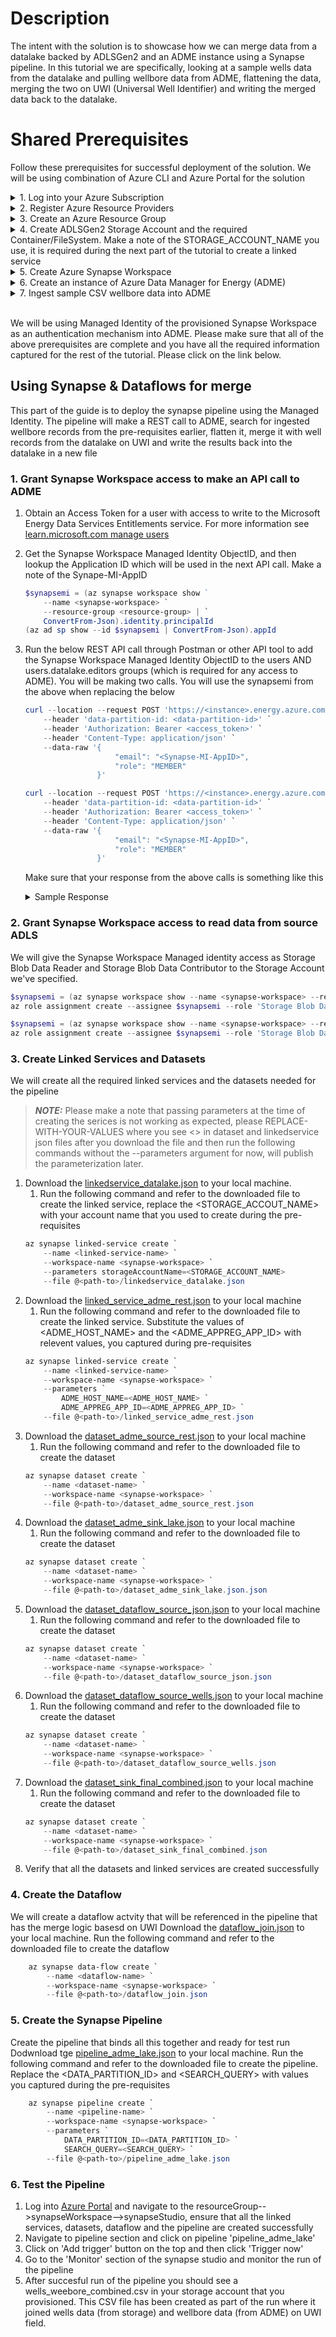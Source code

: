 # Description
The intent with the solution is to showcase how we can merge data from a datalake backed by ADLSGen2 and an ADME instance using a Synapse pipeline. In this tutorial we are specifically, looking at a sample wells data from the datalake and pulling wellbore data from ADME, flattening the data, merging the two on UWI (Universal Well Identifier) and writing the merged data back to the datalake.
<br />


# Shared Prerequisites
Follow these prerequisites for successful deployment of the solution. We will be using combination of Azure CLI and Azure Portal for the solution
<details>
<summary>1. Log into your Azure Subscription</summary>

Download from [aka.ms/azurecli](https://aka.ms/azurecli).  
Login to the Azure CLI using the command below, and your user with subscription owner rights:
```Powershell
az login
```
Verify that the right subscription is selected:
```Powershell
az account show
```
If the correct subscription is not selected, run the following command:
```Powershell
az account set --subscription %subscription_id%
```
</details>

<details>
<summary>2. Register Azure Resource Providers</summary>

```Powershell
az provider register --namespace Microsoft.DataFactory
az provider register --namespace Microsoft.DataLakeStore
az provider register --namespace Microsoft.OpenEnergyPlatform
az provider register --namespace Microsoft.Sql
az provider register --namespace Microsoft.Storage
az provider register --namespace Microsoft.Synapse
```
</details>

<details>
<summary>3. Create an Azure Resource Group</summary>

```Powershell
az group create `
    --name <resource-group> `
    --location <location>
```
</details>

<details>
<summary>4. Create ADLSGen2 Storage Account and the required Container/FileSystem. Make a note of the STORAGE_ACCOUNT_NAME you use, it is required during the next part of the tutorial to create a linked service</summary>

```Powershell
az storage account create `
    --name <storage-account> `
    --resource-group <resource-group> `
    --sku Standard_LRS `
    --hns true
    --location <location>
```

<details open>
<summary>Then create a container also referred to as filesystem to use as the source/destination to read/write files to</summary>

```Powershell
az storage container create `
    --account-name <storage-account> `
    --name <container> `
```
</details>

<details open>
<summary>Download the [wells sample csv](Guides/Synapse/DataLakeIntegration/sample_data/well_mahesh.csv) to your local machine and then upload the file to the newly created container</summary>

```Powershell
az storage blob upload `
    --account-name <storage-account> `
    --container-name <container> `
    --name wells_mahesh.csv `
    --file @<path-to>/wells_mahesh.csv
```
</details>
</details>

<details>
<summary>5. Create Azure Synapse Workspace</summary>

```Powershell
az synapse workspace create `
    --name <workspace-name> `
    --file-system <filesystem> `
    --resource-group <resource-group> `
    --storage-account <storage-account> `
    --sql-admin-login-user <sql-admin-username> `
    --sql-admin-login-password <sql-admin-password> `
    --location <location>
```

<details open>
<summary>Open Synapse Workspace for public access</summary>

```Powershell
az synapse workspace firewall-rule create `
    --name allowAll `
    --resource-group <resource-group> `
    --workspace-name <workspace-name> `
    --start-ip-address 0.0.0.0 `
    --end-ip-address 255.255.255.255
```
</details>
</details>

<details>
<summary>6. Create an instance of Azure Data Manager for Energy (ADME)</summary>

Please follow the instructions at [create ADME public preview instance](https://learn.microsoft.com/en-us/azure/energy-data-services/quickstart-create-microsoft-energy-data-services-instance). Please make a note of the ADME_APPREG_APP_ID, DATA_PARTITION_ID and the ADME_HOST_NAME that you'd have used during the creation of ADME instance. It is also recommended at this time, to use the same azure region for all the services you create.
</details>

<details>
<summary>7. Ingest sample CSV wellbore data into ADME</summary>

Please follow all the instructions at [steps to perform CSV parser ingestion](https://learn.microsoft.com/en-us/azure/energy-data-services/tutorial-csv-ingestion) to ingest sample CSV that has 4 ficticious wellbore records. This part of the tutorial you will need Postman to make the necessary API calls to ADME to ingest the sample data.

> **_NOTE:_**  Please make sure that step#2 and step#6 from the ingestion tutorial are followed properly per instructions below.

During step #2 (create a schema) of the [ingest CSV tutorial](https://learn.microsoft.com/en-us/azure/energy-data-services/tutorial-csv-ingestion), please capture the value of "id" from the response and save it, this will be the SEARCH_QUERY that we will use when making a call to ADME later to get the ingested records.

During step #6 (pointing to the csv) of the [ingest CSV tutorial](https://learn.microsoft.com/en-us/azure/energy-data-services/tutorial-csv-ingestion), please use the wellbore.csv from this [location](/Guides/Synapse/DataLakeIntegration/sample_data/wellbore.csv) instead of the one listed.
</details><br />

We will be using Managed Identity of the provisioned Synapse Workspace as an authentication mechanism into ADME. Please make sure that all of the above prerequisites are complete and you have all the required information captured for the rest of the tutorial. Please click on the link below.

## Using Synapse & Dataflows for merge

This part of the guide is to deploy the synapse pipeline using the Managed Identity. The pipeline will make a REST call to ADME, search for ingested wellbore records from the pre-requisites earlier, flatten it, merge it with well records from the datalake on UWI and write the results back into the datalake in a new file

### 1. Grant Synapse Workspace access to make an API call to ADME
1. Obtain an Access Token for a user with access to write to the Microsoft Energy Data Services Entitlements service. For more information see [learn.microsoft.com manage users](https://learn.microsoft.com/en-us/azure/energy-data-services/how-to-manage-users)
2. Get the Synapse Workspace Managed Identity ObjectID, and then lookup the Application ID which will be used in the next API call. Make a note of the Synape-MI-AppID
    ```Powershell
    $synapsemi = (az synapse workspace show ` 
        --name <synapse-workspace> `
        --resource-group <resource-group> | `
        ConvertFrom-Json).identity.principalId
    (az ad sp show --id $synapsemi | ConvertFrom-Json).appId
    ```

3. Run the below REST API call through Postman or other API tool to add the Synapse Workspace Managed Identity ObjectID to the users AND users.datalake.editors groups (which is required for any access to ADME). You will be making two calls. You will use the synapsemi from the above when replacing the <Synapse-MI-AppID> below
    ```Powershell
    curl --location --request POST 'https://<instance>.energy.azure.com/api/entitlements/v2/groups/users@<data-partition-id>.dataservices.energy/members' `
        --header 'data-partition-id: <data-partition-id>' `
        --header 'Authorization: Bearer <access_token>' `
        --header 'Content-Type: application/json' `
        --data-raw '{
                        "email": "<Synapse-MI-AppID>",
                        "role": "MEMBER"
                    }'
    ```

    ```Powershell
    curl --location --request POST 'https://<instance>.energy.azure.com/api/entitlements/v2/groups/users.datalake.editors@<data-partition-id>.dataservices.energy/members' `
        --header 'data-partition-id: <data-partition-id>' `
        --header 'Authorization: Bearer <access_token>' `
        --header 'Content-Type: application/json' `
        --data-raw '{
                        "email": "<Synapse-MI-AppID>",
                        "role": "MEMBER"
                    }'
    ```

    Make sure that your response from the above calls is something like this
        <details>
        <summary>Sample Response</summary>

        ```JSON
        HTTP/1.1 200 OK
        Date: Mon, 17 Apr 2023 12:11:41 GMT
        Content-Type: application/json

        {
        "email": "aaaaaaaa-bbbb-cccc-dddd-eeeeeeeeeeee",
        "role": "MEMBER"
        }
        ```
        </details>

### 2. Grant Synapse Workspace access to read data from source ADLS

We will give the Synapse Workspace Managed identity access as Storage Blob Data Reader and Storage Blob Data Contributor to the Storage Account we've specified. 
```Powershell
$synapsemi = (az synapse workspace show --name <synapse-workspace> --resource-group <resource-group> | ConvertFrom-Json).identity.principalId
az role assignment create --assignee $synapsemi --role 'Storage Blob Data Reader' --scope /subscriptions/<subscription-id>/resourceGroups/<resource-group>/providers/Microsoft.Storage/storageAccounts/<storage-account>
```

```Powershell
$synapsemi = (az synapse workspace show --name <synapse-workspace> --resource-group <resource-group> | ConvertFrom-Json).identity.principalId
az role assignment create --assignee $synapsemi --role 'Storage Blob Data Contributor' --scope /subscriptions/<subscription-id>/resourceGroups/<resource-group>/providers/Microsoft.Storage/storageAccounts/<storage-account>
```

### 3. Create Linked Services and Datasets
We will create all the required linked services and the datasets needed for the pipeline

> **_NOTE:_**  Please make a note that passing parameters at the time of creating the serices is not working as expected, please REPLACE-WITH-YOUR-VALUES where you see <> in dataset and linkedservice json files after you download the file and then run the following commands without the --parameters argument for now, will publish the parameterization later.

1. Download the [linkedservice_datalake.json](src/linkedservice_datalake.json) to your local machine.
   1. Run the following command and refer to the downloaded file to create the linked service, replace the <STORAGE_ACCOUT_NAME> with your account name that you used to create during the pre-requisites
    ```Powershell
    az synapse linked-service create `
        --name <linked-service-name> `
        --workspace-name <synapse-workspace> `
        --parameters storageAccountName=<STORAGE_ACCOUNT_NAME>
        --file @<path-to>/linkedservice_datalake.json
    ```
2. Download the [linked_service_adme_rest.json](src/linked_service_adme_rest.json) to your local machine
   1. Run the following command and refer to the downloaded file to create the linked service. Substitute the values of <ADME_HOST_NAME> and the <ADME_APPREG_APP_ID> with relevent values, you captured during pre-requisites
    ```Powershell
    az synapse linked-service create `
        --name <linked-service-name> `
        --workspace-name <synapse-workspace> `
        --parameters `
            ADME_HOST_NAME=<ADME_HOST_NAME> `
            ADME_APPREG_APP_ID=<ADME_APPREG_APP_ID> `
        --file @<path-to>/linked_service_adme_rest.json
    ```
3. Download the [dataset_adme_source_rest.json](src/dataset_adme_source_rest.json) to your local machine
   1. Run the following command and refer to the downloaded file to create the dataset
    ```Powershell
    az synapse dataset create `
        --name <dataset-name> `
        --workspace-name <synapse-workspace> `
        --file @<path-to>/dataset_adme_source_rest.json
    ```
4. Download the [dataset_adme_sink_lake.json](src/dataset_adme_sink_lake.json) to your local machine
   1. Run the following command and refer to the downloaded file to create the dataset
    ```Powershell
    az synapse dataset create `
        --name <dataset-name> `
        --workspace-name <synapse-workspace> `
        --file @<path-to>/dataset_adme_sink_lake.json.json
    ```
5. Download the [dataset_dataflow_source_json.json](src/dataset_dataflow_source_json.json) to your local machine
   1. Run the following command and refer to the downloaded file to create the dataset
    ```Powershell
    az synapse dataset create `
        --name <dataset-name> `
        --workspace-name <synapse-workspace> `
        --file @<path-to>/dataset_dataflow_source_json.json
    ```    
6. Download the [dataset_dataflow_source_wells.json](src/dataset_dataflow_source_wells.json) to your local machine
   1. Run the following command and refer to the downloaded file to create the dataset
    ```Powershell
    az synapse dataset create `
        --name <dataset-name> `
        --workspace-name <synapse-workspace> `
        --file @<path-to>/dataset_dataflow_source_wells.json
    ```    
7. Download the [dataset_sink_final_combined.json](src/dataset_sink_final_combined.json) to your local machine
   1. Run the following command and refer to the downloaded file to create the dataset
    ```Powershell
    az synapse dataset create `
        --name <dataset-name> `
        --workspace-name <synapse-workspace> `
        --file @<path-to>/dataset_sink_final_combined.json
    ```
8. Verify that all the datasets and linked services are created successfully


### 4. Create the Dataflow
We will create a dataflow actvity that will be referenced in the pipeline that has the merge logic basesd on UWI
Download the [dataflow_join.json](src/dataflow_join.json) to your local machine. Run the following command and refer to the downloaded file to create the dataflow
```Powershell
    az synapse data-flow create `
        --name <dataflow-name> `
        --workspace-name <synapse-workspace> `
        --file @<path-to>/dataflow_join.json
```    


### 5. Create the Synapse Pipeline
Create the pipeline that binds all this together and ready for test run
Dodwnload tge [pipeline_adme_lake.json](src/pipeline_adme_lake.json) to your local machine. Run the following command and refer to the downloaded file to create the pipeline. Replace the <DATA_PARTITION_ID> and <SEARCH_QUERY> with values you captured during the pre-requisites
```Powershell
    az synapse pipeline create `
        --name <pipeline-name> `
        --workspace-name <synapse-workspace> `
        --parameters `
            DATA_PARTITION_ID=<DATA_PARTITION_ID> `
            SEARCH_QUERY=<SEARCH_QUERY> `
        --file @<path-to>/pipeline_adme_lake.json
```


### 6. Test the Pipeline
1. Log into [Azure Portal](https://portal.azure.com) and navigate to the resourceGroup-->synapseWorkspace-->synapseStudio, ensure that all the linked services, datasets, dataflow and the pipeline are created successfully
2. Navigate to pipeline section and click on pipeline 'pipeline_adme_lake'
3. Click on 'Add trigger' button on the top and then click 'Trigger now'
4. Go to the 'Monitor' section of the synapse studio and monitor the run of the pipeline
5. After succesful run of the pipeline you should see a wells_weebore_combined.csv in your storage account that you provisioned. This CSV file has been created as part of the run where it joined wells data (from storage) and wellbore data (from ADME) on UWI field. 